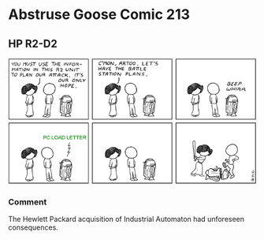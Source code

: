 # Abstruse Goose Comic 213
## HP R2-D2

![image](HP_astromech_droid_model_R2_D2.png)
### Comment
The Hewlett Packard acquisition of Industrial Automaton had unforeseen consequences.
